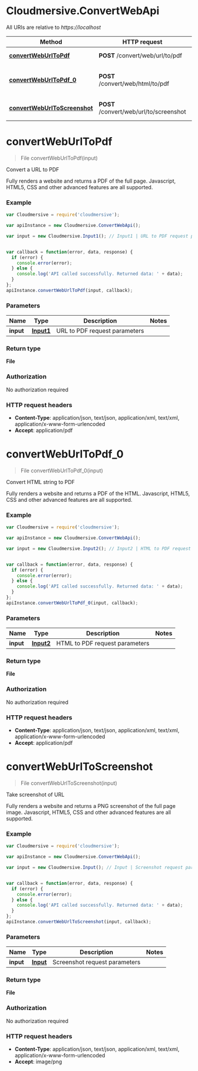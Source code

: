 # Cloudmersive.ConvertWebApi

All URIs are relative to *https://localhost*

Method | HTTP request | Description
------------- | ------------- | -------------
[**convertWebUrlToPdf**](ConvertWebApi.md#convertWebUrlToPdf) | **POST** /convert/web/url/to/pdf | Convert a URL to PDF
[**convertWebUrlToPdf_0**](ConvertWebApi.md#convertWebUrlToPdf_0) | **POST** /convert/web/html/to/pdf | Convert HTML string to PDF
[**convertWebUrlToScreenshot**](ConvertWebApi.md#convertWebUrlToScreenshot) | **POST** /convert/web/url/to/screenshot | Take screenshot of URL


<a name="convertWebUrlToPdf"></a>
# **convertWebUrlToPdf**
> File convertWebUrlToPdf(input)

Convert a URL to PDF

Fully renders a website and returns a PDF of the full page.  Javascript, HTML5, CSS and other advanced features are all supported.

### Example
```javascript
var Cloudmersive = require('cloudmersive');

var apiInstance = new Cloudmersive.ConvertWebApi();

var input = new Cloudmersive.Input1(); // Input1 | URL to PDF request parameters


var callback = function(error, data, response) {
  if (error) {
    console.error(error);
  } else {
    console.log('API called successfully. Returned data: ' + data);
  }
};
apiInstance.convertWebUrlToPdf(input, callback);
```

### Parameters

Name | Type | Description  | Notes
------------- | ------------- | ------------- | -------------
 **input** | [**Input1**](Input1.md)| URL to PDF request parameters | 

### Return type

**File**

### Authorization

No authorization required

### HTTP request headers

 - **Content-Type**: application/json, text/json, application/xml, text/xml, application/x-www-form-urlencoded
 - **Accept**: application/pdf

<a name="convertWebUrlToPdf_0"></a>
# **convertWebUrlToPdf_0**
> File convertWebUrlToPdf_0(input)

Convert HTML string to PDF

Fully renders a website and returns a PDF of the HTML.  Javascript, HTML5, CSS and other advanced features are all supported.

### Example
```javascript
var Cloudmersive = require('cloudmersive');

var apiInstance = new Cloudmersive.ConvertWebApi();

var input = new Cloudmersive.Input2(); // Input2 | HTML to PDF request parameters


var callback = function(error, data, response) {
  if (error) {
    console.error(error);
  } else {
    console.log('API called successfully. Returned data: ' + data);
  }
};
apiInstance.convertWebUrlToPdf_0(input, callback);
```

### Parameters

Name | Type | Description  | Notes
------------- | ------------- | ------------- | -------------
 **input** | [**Input2**](Input2.md)| HTML to PDF request parameters | 

### Return type

**File**

### Authorization

No authorization required

### HTTP request headers

 - **Content-Type**: application/json, text/json, application/xml, text/xml, application/x-www-form-urlencoded
 - **Accept**: application/pdf

<a name="convertWebUrlToScreenshot"></a>
# **convertWebUrlToScreenshot**
> File convertWebUrlToScreenshot(input)

Take screenshot of URL

Fully renders a website and returns a PNG screenshot of the full page image.  Javascript, HTML5, CSS and other advanced features are all supported.

### Example
```javascript
var Cloudmersive = require('cloudmersive');

var apiInstance = new Cloudmersive.ConvertWebApi();

var input = new Cloudmersive.Input(); // Input | Screenshot request parameters


var callback = function(error, data, response) {
  if (error) {
    console.error(error);
  } else {
    console.log('API called successfully. Returned data: ' + data);
  }
};
apiInstance.convertWebUrlToScreenshot(input, callback);
```

### Parameters

Name | Type | Description  | Notes
------------- | ------------- | ------------- | -------------
 **input** | [**Input**](Input.md)| Screenshot request parameters | 

### Return type

**File**

### Authorization

No authorization required

### HTTP request headers

 - **Content-Type**: application/json, text/json, application/xml, text/xml, application/x-www-form-urlencoded
 - **Accept**: image/png

